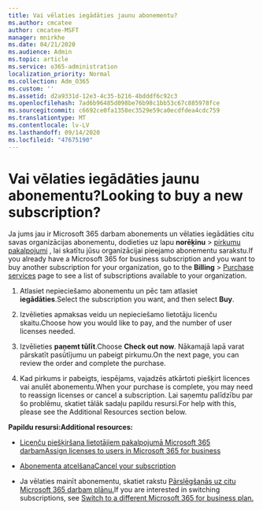```yaml
---
title: Vai vēlaties iegādāties jaunu abonementu?
ms.author: cmcatee
author: cmcatee-MSFT
manager: mnirkhe
ms.date: 04/21/2020
ms.audience: Admin
ms.topic: article
ms.service: o365-administration
localization_priority: Normal
ms.collection: Adm_O365
ms.custom: ''
ms.assetid: d2a9331d-12e3-4c35-b216-4bdddf6c92c3
ms.openlocfilehash: 7ad6b96485d098be76b98c1bb53c67c885978fce
ms.sourcegitcommit: c6692ce0fa1358ec3529e59ca0ecdfdea4cdc759
ms.translationtype: MT
ms.contentlocale: lv-LV
ms.lasthandoff: 09/14/2020
ms.locfileid: "47675190"
---
```

# <a name="looking-to-buy-a-new-subscription"></a><span data-ttu-id="b9b8b-102">Vai vēlaties iegādāties jaunu abonementu?</span><span class="sxs-lookup"><span data-stu-id="b9b8b-102">Looking to buy a new subscription?</span></span>

<span data-ttu-id="b9b8b-103">Ja jums jau ir Microsoft 365 darbam abonements un vēlaties iegādāties citu savas organizācijas abonementu, dodieties uz lapu **norēķinu** \> [pirkumu pakalpojumi](https://go.microsoft.com/fwlink/p/?linkid=868433) , lai skatītu jūsu organizācijai pieejamo abonementu sarakstu.</span><span class="sxs-lookup"><span data-stu-id="b9b8b-103">If you already have a Microsoft 365 for business subscription and you want to buy another subscription for your organization, go to the **Billing** \> [Purchase services](https://go.microsoft.com/fwlink/p/?linkid=868433) page to see a list of subscriptions available to your organization.</span></span>
 
1. <span data-ttu-id="b9b8b-104">Atlasiet nepieciešamo abonementu un pēc tam atlasiet **iegādāties**.</span><span class="sxs-lookup"><span data-stu-id="b9b8b-104">Select the subscription you want, and then select **Buy**.</span></span>

2. <span data-ttu-id="b9b8b-105">Izvēlieties apmaksas veidu un nepieciešamo lietotāju licenču skaitu.</span><span class="sxs-lookup"><span data-stu-id="b9b8b-105">Choose how you would like to pay, and the number of user licenses needed.</span></span>

3. <span data-ttu-id="b9b8b-106">Izvēlieties **paņemt tūlīt**.</span><span class="sxs-lookup"><span data-stu-id="b9b8b-106">Choose **Check out now**.</span></span> <span data-ttu-id="b9b8b-107">Nākamajā lapā varat pārskatīt pasūtījumu un pabeigt pirkumu.</span><span class="sxs-lookup"><span data-stu-id="b9b8b-107">On the next page, you can review the order and complete the purchase.</span></span>

4. <span data-ttu-id="b9b8b-108">Kad pirkums ir pabeigts, iespējams, vajadzēs atkārtoti piešķirt licences vai anulēt abonementu.</span><span class="sxs-lookup"><span data-stu-id="b9b8b-108">When your purchase is complete, you may need to reassign licenses or cancel a subscription.</span></span> <span data-ttu-id="b9b8b-109">Lai saņemtu palīdzību par šo problēmu, skatiet tālāk sadaļu papildu resursi.</span><span class="sxs-lookup"><span data-stu-id="b9b8b-109">For help with this, please see the Additional Resources section below.</span></span>

 <span data-ttu-id="b9b8b-110">**Papildu resursi:**</span><span class="sxs-lookup"><span data-stu-id="b9b8b-110">**Additional resources:**</span></span>
  
- [<span data-ttu-id="b9b8b-111">Licenču piešķiršana lietotājiem pakalpojumā Microsoft 365 darbam</span><span class="sxs-lookup"><span data-stu-id="b9b8b-111">Assign licenses to users in Microsoft 365 for business</span></span>](https://docs.microsoft.com/microsoft-365/admin/add-users/add-users)
    
- [<span data-ttu-id="b9b8b-112">Abonementa atcelšana</span><span class="sxs-lookup"><span data-stu-id="b9b8b-112">Cancel your subscription</span></span>](https://docs.microsoft.com/microsoft-365/commerce/subscriptions/cancel-your-subscription)
    
- <span data-ttu-id="b9b8b-113">Ja vēlaties mainīt abonementu, skatiet rakstu [Pārslēgšanās uz citu Microsoft 365 darbam plānu.](https://docs.microsoft.com/microsoft-365/commerce/subscriptions/switch-to-a-different-plan)</span><span class="sxs-lookup"><span data-stu-id="b9b8b-113">If you are interested in switching subscriptions, see [Switch to a different Microsoft 365 for business plan.](https://docs.microsoft.com/microsoft-365/commerce/subscriptions/switch-to-a-different-plan)</span></span>